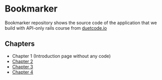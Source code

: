 # Bookmarker

Bookmarker repository shows the source code of the application that we build with API-only rails course from [duetcode.io](https://duetcode.io/rails-api-only-course)

## Chapters

- Chapter 1 (Introduction page without any code)
- [Chapter 2](https://github.com/duetcode/bookmarker/commits/chapter-2)
- [Chapter 3](https://github.com/duetcode/bookmarker/commits/chapter-3)
- [Chapter 4](https://github.com/duetcode/bookmarker/commits/chapter-4)
